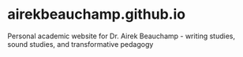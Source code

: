 # airekbeauchamp.github.io
Personal academic website for Dr. Airek Beauchamp - writing studies, sound studies, and transformative pedagogy

